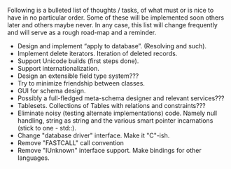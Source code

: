 Following is a bulleted list of thoughts / tasks, of what must or is nice to have in no particular order. Some of these will be implemented soon others later and others maybe never. In any case, this list will change frequently and will serve as a rough road-map and a reminder.

* Design and implement “apply to database”. (Resolving and such).
* Implement delete iterators. Iteration of deleted records.
* Support Unicode builds (first steps done).
* Support internationalization.
* Design an extensible field type system???
* Try to minimize friendship between classes.
* GUI for schema design.
* Possibly a full-fledged meta-schema designer and relevant services???
* Tablesets. Collections of Tables with relations and constraints???
* Eliminate noisy (testing alternate implementations) code. Namely null handling, string as string and the various smart pointer incarnations (stick to one - std::).
* Change "database driver" interface. Make it "C"-ish.
* Remove "FASTCALL" call convention
* Remove "IUnknown" interface support. Make bindings for other languages.
